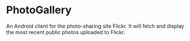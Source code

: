 # PhotoGallery
An Android client for the photo-sharing site Flickr.
It will fetch and display the most recent public photos uploaded to Flickr.
